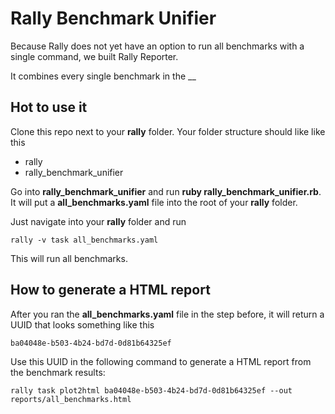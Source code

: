 # Rally Benchmark Unifier

Because Rally does not yet have an option to run all benchmarks with a single command, we built Rally Reporter.

It combines every single benchmark in the __

## Hot to use it

Clone this repo next to your __rally__ folder. Your folder structure should like like this

* rally
* rally_benchmark_unifier

Go into __rally_benchmark_unifier__ and run __ruby rally_benchmark_unifier.rb__.
It will put a __all_benchmarks.yaml__ file into the root of your __rally__ folder.

Just navigate into your __rally__ folder and run

```shell
rally -v task all_benchmarks.yaml
```

This will run all benchmarks.

## How to generate a HTML report

After you ran the __all_benchmarks.yaml__ file in the step before, it will return a UUID that looks something like this

```shell
ba04048e-b503-4b24-bd7d-0d81b64325ef
```

Use this UUID in the following command to generate a HTML report from the benchmark results:

```shell
rally task plot2html ba04048e-b503-4b24-bd7d-0d81b64325ef --out reports/all_benchmarks.html
```
